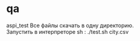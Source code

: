 # qa
aspi_test
Все файлы скачать в одну директорию.  
Запустить в интерпреторе sh : ./test.sh city.csv
